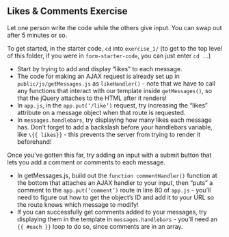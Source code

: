 ## Likes & Comments Exercise

Let one person write the code while the others give input. You can swap out after 5 minutes or so.

To get started, in the starter code, `cd` into `exercise_1/` (to get to the top level of this folder, if you were in `form-starter-code`, you can just enter `cd ..`)

- Start by trying to add and display “likes” to each message.
- The code for making an AJAX request is already set up in `public/js/getMessages.js` as `likeHandler()` - note that we have to call any functions that interact with our template inside `getMessages()`, so that the jQuery attaches to the HTML after it renders!
- In `app.js`, in the `app.put(‘/like’)` request, try increasing the “likes” attribute on a message object when that route is requested.  
- In `messages.handlebars`, try displaying how many likes each message has. Don’t forget to add a backslash before your handlebars variable, like `\{{ likes}}` - this prevents the server from trying to render it beforehand!


Once you’ve gotten this far, try adding an input with a submit button that lets you add a comment or comments to each message.
- In getMessages.js, build out the `function commentHandler()` function at the bottom that attaches an AJAX handler to your input, then “puts” a comment to the `app.put(‘comment’)` route in line 80 of `app.js` - you’ll need to figure out how to get the object’s ID and add it to your URL so the route knows which message to modify!
- If you can successfully get comments added to your messages, try displaying them in the template in `messages.handlebars` - you’ll need an `{{ #each }}` loop to do so, since comments are in an array.

